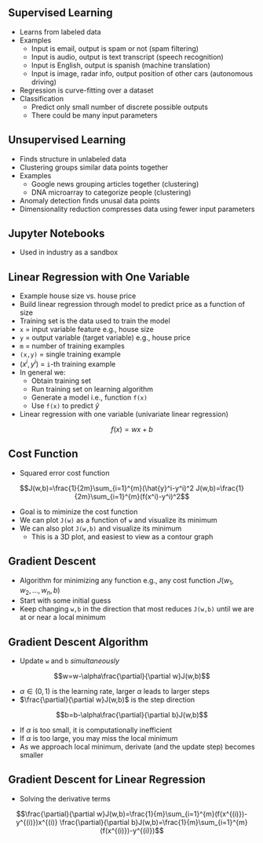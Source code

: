 ## Supervised Learning

- Learns from labeled data
- Examples
  * Input is email, output is spam or not (spam filtering)
  * Input is audio, output is text transcript (speech recognition)
  * Input is English, output is spanish (machine translation)
  * Input is image, radar info, output position of other cars (autonomous driving)
- Regression is curve-fitting over a dataset
- Classification
  * Predict only small number of discrete possible outputs
  * There could be many input parameters

## Unsupervised Learning

- Finds structure in unlabeled data
- Clustering groups similar data points together
- Examples
  * Google news grouping articles together (clustering)
  * DNA microarray to categorize people (clustering)
- Anomaly detection finds unusal data points
- Dimensionality reduction compresses data using fewer input parameters

## Jupyter Notebooks

- Used in industry as a sandbox

## Linear Regression with One Variable

- Example house size vs. house price
- Build linear regression through model to predict price as a function of size
- Training set is the data used to train the model
- `x` = input variable feature e.g., house size
- `y` = output variable (target variable) e.g., house price
- `m` = number of training examples
- `(x,y)` = single training example
- $(x^i,y^i)$ = `i`-th training example
- In general we:
  * Obtain training set
  * Run training set on learning algorithm
  * Generate a model i.e., function `f(x)`
  * Use `f(x)` to predict $\hat{y}$
- Linear regression with one variable (univariate linear regression)
```math
f(x)=wx+b
```

## Cost Function

- Squared error cost function
```math
J(w,b)=\frac{1}{2m}\sum_{i=1}^{m}(\hat{y}^i-y^i)^2
J(w,b)=\frac{1}{2m}\sum_{i=1}^{m}(f(x^i)-y^i)^2
```
- Goal is to miminize the cost function
- We can plot `J(w)` as a function of `w` and visualize its minimum
- We can also plot `J(w,b)` and visualize its minimum
  * This is a 3D plot, and easiest to view as a contour graph

## Gradient Descent

- Algorithm for minimizing any function e.g., any cost function $J(w_1,w_2,...,w_n,b)$
- Start with some initial guess
- Keep changing `w,b` in the direction that most reduces `J(w,b)` until we are at or near a local minimum

## Gradient Descent Algorithm

- Update `w` and `b` *simultaneously*
```math
w=w-\alpha\frac{\partial}{\partial w}J(w,b)
```
  * $\alpha\in(0,1)$ is the learning rate, larger $\alpha$ leads to larger steps
  * $\frac{\partial}{\partial w}J(w,b)$ is the step direction
```math
b=b-\alpha\frac{\partial}{\partial b}J(w,b)
```
- If $\alpha$ is too small, it is computationally inefficient
- If $\alpha$ is too large, you may miss the local minimum
- As we approach local minimum, derivate (and the update step) becomes smaller

## Gradient Descent for Linear Regression

- Solving the derivative terms
```math
\frac{\partial}{\partial w}J(w,b)=\frac{1}{m}\sum_{i=1}^{m}(f(x^{(i)})-y^{(i)})x^{(i)}

\frac{\partial}{\partial b}J(w,b)=\frac{1}{m}\sum_{i=1}^{m}(f(x^{(i)})-y^{(i)})
```
